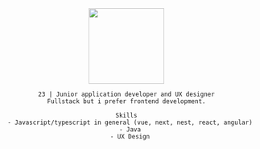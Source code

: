 <div align="center">
<img 
  src="https://images-wixmp-ed30a86b8c4ca887773594c2.wixmp.com/f/643ef1d4-6639-475b-ae06-a3bafad57cba/ddkgl5m-f64ff880-5ca7-4741-8674-733de7649117.gif?token=eyJ0eXAiOiJKV1QiLCJhbGciOiJIUzI1NiJ9.eyJzdWIiOiJ1cm46YXBwOjdlMGQxODg5ODIyNjQzNzNhNWYwZDQxNWVhMGQyNmUwIiwiaXNzIjoidXJuOmFwcDo3ZTBkMTg4OTgyMjY0MzczYTVmMGQ0MTVlYTBkMjZlMCIsIm9iaiI6W1t7InBhdGgiOiJcL2ZcLzY0M2VmMWQ0LTY2MzktNDc1Yi1hZTA2LWEzYmFmYWQ1N2NiYVwvZGRrZ2w1bS1mNjRmZjg4MC01Y2E3LTQ3NDEtODY3NC03MzNkZTc2NDkxMTcuZ2lmIn1dXSwiYXVkIjpbInVybjpzZXJ2aWNlOmZpbGUuZG93bmxvYWQiXX0.pEcYbwNYIfQd28c283QJaJMbdpbRYsVI2HT-gX1bMUs" 
  width="150px" />

```
23 | Junior application developer and UX designer
Fullstack but i prefer frontend development.
  
Skills
  - Javascript/typescript in general (vue, next, nest, react, angular)
  - Java
  - UX Design
```
</div>
